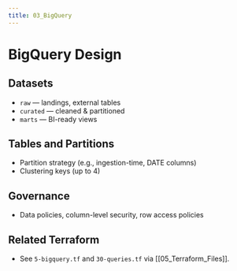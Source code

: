 ```yaml
---
title: 03_BigQuery
---
```


# BigQuery Design

## Datasets
- `raw` — landings, external tables
- `curated` — cleaned & partitioned
- `marts` — BI-ready views

## Tables and Partitions
- Partition strategy (e.g., ingestion-time, DATE columns)
- Clustering keys (up to 4)

## Governance
- Data policies, column-level security, row access policies

## Related Terraform
- See `5-bigquery.tf` and `30-queries.tf` via [[05_Terraform_Files]].
